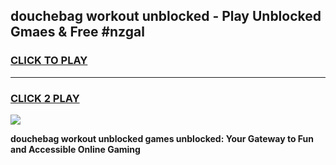 
## douchebag workout unblocked - Play Unblocked Gmaes & Free #nzgal
<h3>
<a href="https://news.freeplayer.one?title=douchebag_workout_unblocked&ref=03M">CLICK TO PLAY</a></h3>
<hr>

<h3>
<a href="https://news.freeplayer.one?title=douchebag_workout_unblocked&ref=03M">CLICK 2 PLAY</a>
  
</h3>

<a href="https://news.freeplayer.one?title=douchebag_workout_unblocked&ref=03M"><img src="https://clearcache.store/games.png"></a>


**douchebag workout unblocked games unblocked: Your Gateway to Fun and Accessible Online Gaming**
